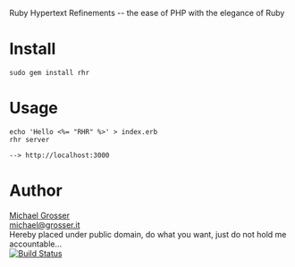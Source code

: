 Ruby Hypertext Refinements -- the ease of PHP with the elegance of Ruby

Install
=======
    sudo gem install rhr

Usage
=====
    echo 'Hello <%= "RHR" %>' > index.erb
    rhr server

    --> http://localhost:3000

Author
======
[Michael Grosser](http://grosser.it)<br/>
michael@grosser.it<br/>
Hereby placed under public domain, do what you want, just do not hold me accountable...<br/>
[![Build Status](https://secure.travis-ci.org/grosser/rhr.png)](http://travis-ci.org/grosser/rhr)
